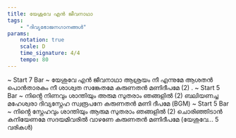 ```yaml
---
title: യേശുവേ എൻ ജീവനാഥാ
tags:
    - "ദിവ്യഭോജനഗാനങ്ങൾ"
params:
    notation: true
    scale: D
    time_signature: 4/4
    tempo: 80
---
```

~ Start 7 Bar ~
യേശുവേ എൻ ജീവനാഥാ
ആശ്രയം നീ എന്നുമേ
ആശതൻ പൊൻതാരകം നീ
ശാശ്വത സങ്കേതമേ
കരുണതൻ മണിദീപമേ (2)
.
~ Start 5 Bar ~
നിൻ്റെ നിണവും ശാന്തിയും
അരുമ സുതരാം ഞങ്ങളിൽ (2)
ബലിയണച്ച മഹേശ്വരാ
ദിവ്യസ്നേഹ സ്വരൂപനേ
കരുണതൻ മണി ദീപമേ
(BGM)
~ Start 5 Bar ~
നിൻ്റെ സ്നേഹവും ശാന്തിയും
ആരുമ സുതരാം ഞങ്ങളിൽ (2)
ചൊരിഞ്ഞിടാൻ കനിയേണമേ
സദയമിവരിൽ വാഴണേ
കരുണതൻ മണിദീപമേ
(യേശുവേ... 5 വരികൾ)
